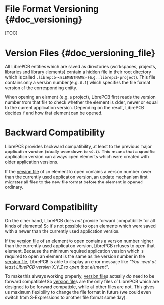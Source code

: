 File Format Versioning {#doc_versioning}
========================================

[TOC]

# Version Files {#doc_versioning_file}

All LibrePCB entities which are saved as directories (workspaces, projects, libraries and library
elements) contain a hidden file in their root directory which is called `.librepcb-<ELEMENTNAME>`
(e.g. `.librepcb-project`). This file contains only a version number (e.g. `0.1`) which specifies
the file format version of the corresponding entity.

When opening an element (e.g. a project), LibrePCB first reads the version number from that file to
check whether the element is older, newer or equal to the current application version. Depending on
the result, LibrePCB decides if and how that element can be opened.


# Backward Compatibility

LibrePCB provides backward compatibility, at least to the previous major application version
(ideally even down to `v0.1`). This means that a specific application version can always open
elements which were created with older application versions.

If the [version file] of an element to open contains a version number lower than the currently used
application version, an update mechanism first migrates all files to the new file format before
the element is opened ordinary.


# Forward Compatibility

On the other hand, LibrePCB does *not* provide forward compatibility for all kinds of elements! So
it's not possible to open elements which were saved with a newer than the currently used application
version.

If the [version file] of an element to open contains a version number higher than the currently used
application version, LibrePCB refuses to open that element. Because the minimum required application
version which is required to open an element is the same as the version number in the [version file],
LibrePCB is able to display an error message like *"You need at least LibrePCB version X.Y.Z to open
that element"*.

To make this always working properly, [version file]s actually *do* need to be forward compatible!
So [version file]s are the only files of LibrePCB which are designed to be forward compatible, while
all other files are not. This gives us maximum flexibility to change the file format in future (we
could even switch from S-Expressions to another file format some day).


[version file]: #doc_versioning_file
